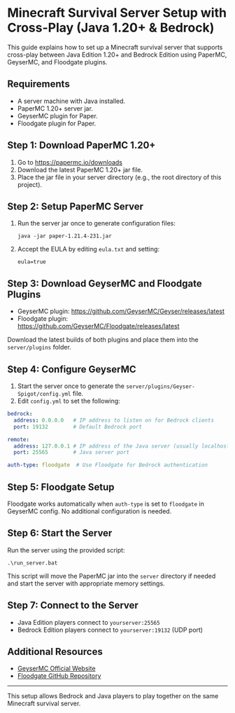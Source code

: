 # Minecraft Survival Server Setup with Cross-Play (Java 1.20+ & Bedrock)

This guide explains how to set up a Minecraft survival server that supports cross-play between Java Edition 1.20+ and Bedrock Edition using PaperMC, GeyserMC, and Floodgate plugins.

## Requirements

- A server machine with Java installed.
- PaperMC 1.20+ server jar.
- GeyserMC plugin for Paper.
- Floodgate plugin for Paper.

## Step 1: Download PaperMC 1.20+

1. Go to https://papermc.io/downloads
2. Download the latest PaperMC 1.20+ jar file.
3. Place the jar file in your server directory (e.g., the root directory of this project).

## Step 2: Setup PaperMC Server

1. Run the server jar once to generate configuration files:
   ```
   java -jar paper-1.21.4-231.jar
   ```
2. Accept the EULA by editing `eula.txt` and setting:
   ```
   eula=true
   ```

## Step 3: Download GeyserMC and Floodgate Plugins

- GeyserMC plugin: https://github.com/GeyserMC/Geyser/releases/latest
- Floodgate plugin: https://github.com/GeyserMC/Floodgate/releases/latest

Download the latest builds of both plugins and place them into the `server/plugins` folder.

## Step 4: Configure GeyserMC

1. Start the server once to generate the `server/plugins/Geyser-Spigot/config.yml` file.
2. Edit `config.yml` to set the following:

```yaml
bedrock:
  address: 0.0.0.0   # IP address to listen on for Bedrock clients
  port: 19132        # Default Bedrock port

remote:
  address: 127.0.0.1 # IP address of the Java server (usually localhost)
  port: 25565        # Java server port

auth-type: floodgate  # Use Floodgate for Bedrock authentication
```

## Step 5: Floodgate Setup

Floodgate works automatically when `auth-type` is set to `floodgate` in GeyserMC config. No additional configuration is needed.

## Step 6: Start the Server

Run the server using the provided script:

```
.\run_server.bat
```

This script will move the PaperMC jar into the `server` directory if needed and start the server with appropriate memory settings.

## Step 7: Connect to the Server

- Java Edition players connect to `yourserver:25565`
- Bedrock Edition players connect to `yourserver:19132` (UDP port)

## Additional Resources

- [GeyserMC Official Website](https://geysermc.org/)
- [Floodgate GitHub Repository](https://github.com/GeyserMC/Floodgate)

---

This setup allows Bedrock and Java players to play together on the same Minecraft survival server.
